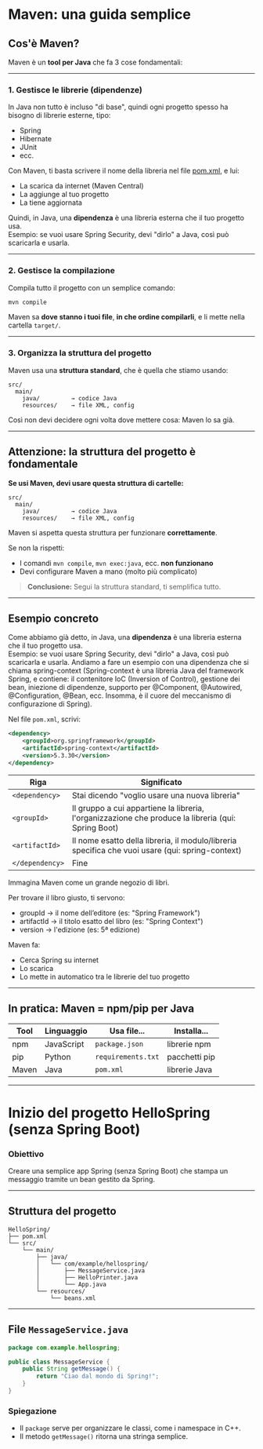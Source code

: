 # Maven: una guida semplice

## Cos'è Maven?

Maven è un **tool per Java** che fa 3 cose fondamentali:

---

### 1. Gestisce le librerie (dipendenze)

In Java non tutto è incluso "di base", quindi ogni progetto spesso ha bisogno di librerie esterne, tipo:

- Spring
- Hibernate
- JUnit
- ecc.

Con Maven, ti basta scrivere il nome della libreria nel file [pom.xml](pom_xml/pom_xml.md), e lui:

- La scarica da internet (Maven Central)
- La aggiunge al tuo progetto
- La tiene aggiornata

Quindi, in Java, una **dipendenza** è una libreria esterna che il tuo progetto usa.  
Esempio: se vuoi usare Spring Security, devi "dirlo" a Java, così può scaricarla e usarla.

---

### 2. Gestisce la compilazione

Compila tutto il progetto con un semplice comando:

```bash
mvn compile
```

Maven sa **dove stanno i tuoi file**, **in che ordine compilarli**, e li mette nella cartella `target/`.

---

### 3. Organizza la struttura del progetto

Maven usa una **struttura standard**, che è quella che stiamo usando:

```
src/
  main/
    java/         → codice Java
    resources/    → file XML, config
```

Così non devi decidere ogni volta dove mettere cosa: Maven lo sa già.

---

## Attenzione: la struttura del progetto è fondamentale

**Se usi Maven, devi usare questa struttura di cartelle:**

```
src/
  main/
    java/         → codice Java
    resources/    → file XML, config
```

Maven si aspetta questa struttura per funzionare **correttamente**.

Se non la rispetti:
- I comandi `mvn compile`, `mvn exec:java`, ecc. **non funzionano**
- Devi configurare Maven a mano (molto più complicato)

> **Conclusione:** Segui la struttura standard, ti semplifica tutto.

---

## Esempio concreto

Come abbiamo già detto, in Java, una **dipendenza** è una libreria esterna che il tuo progetto usa.  
Esempio: se vuoi usare Spring Security, devi "dirlo" a Java, così può scaricarla e usarla. Andiamo a fare un esempio con una dipendenza che si chiama spring-context (Spring-context è una libreria Java del framework Spring, e contiene: il contenitore IoC (Inversion of Control), gestione dei bean, iniezione di dipendenze, supporto per @Component, @Autowired, @Configuration, @Bean, ecc. Insomma, è il cuore del meccanismo di configurazione di Spring).

Nel file `pom.xml`, scrivi:

```xml
<dependency>
    <groupId>org.springframework</groupId>
    <artifactId>spring-context</artifactId>
    <version>5.3.30</version>
</dependency>
```

| Riga                  | Significato |
|-----------------------|-------------|
| `<dependency>`        | Stai dicendo "voglio usare una nuova libreria" |
| `<groupId>`           | Il gruppo a cui appartiene la libreria, l'organizzazione che produce la libreria (qui: Spring Boot) |
| `<artifactId>`        | Il nome esatto della libreria, il modulo/libreria specifica che vuoi usare (qui: spring-context) |
| `</dependency>`       | Fine |

Immagina Maven come un grande negozio di libri.

Per trovare il libro giusto, ti servono:
- groupId → il nome dell’editore (es: "Spring Framework")
- artifactId → il titolo esatto del libro (es: "Spring Context")
- version → l'edizione (es: 5ª edizione)


Maven fa:

- Cerca Spring su internet
- Lo scarica
- Lo mette in automatico tra le librerie del tuo progetto


---

## In pratica: Maven = npm/pip per Java

| Tool     | Linguaggio | Usa file...         | Installa...       |
|----------|------------|---------------------|--------------------|
| npm      | JavaScript | `package.json`      | librerie npm       |
| pip      | Python     | `requirements.txt`  | pacchetti pip      |
| Maven    | Java       | `pom.xml`           | librerie Java      |

---

# Inizio del progetto HelloSpring (senza Spring Boot)

### Obiettivo

Creare una semplice app Spring (senza Spring Boot) che stampa un messaggio tramite un bean gestito da Spring.

---

## Struttura del progetto

```
HelloSpring/
├── pom.xml
└── src/
    └── main/
        ├── java/
        │   └── com/example/hellospring/
        │       ├── MessageService.java
        │       ├── HelloPrinter.java
        │       └── App.java
        └── resources/
            └── beans.xml
```

---

## File `MessageService.java`

```java
package com.example.hellospring;

public class MessageService {
    public String getMessage() {
        return "Ciao dal mondo di Spring!";
    }
}
```

### Spiegazione

- Il `package` serve per organizzare le classi, come i namespace in C++.
- Il metodo `getMessage()` ritorna una stringa semplice.



